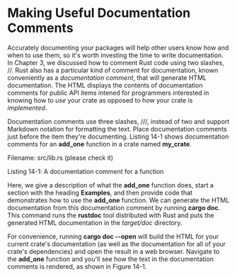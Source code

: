 # Making Useful Documentation Comments

Accurately documenting your packages will help other users know how and when to use them, so it's
worth investing the time to write documentation. In Chapter 3, we discussed how to comment Rust
code using two slashes, //. Rust also has a particular kind of comment for documentation, known
conveniently as a *documentation comment*, that will generate HTML documentation. The HTML
displays the contents of documentation comments for public API items intened for programmers
interested in knowing how to *use* your crate as opposed to how your crate is *implemented*.

Documentation comments use three slashes, ///, instead of two and support Markdown notation
for formatting the text. Place documentation comments just before the item they're documenting.
Listing 14-1 shows documentation comments for an **add_one** function in a crate named **my_crate**.

Filename: src/lib.rs
(please check it)

Listing 14-1: A documentation comment for a function


Here, we give a description of what the **add_one** function does, start a section with the heading
**Examples**, and then provide code that demonstrates how to use the **add_one** function. We can
generate the HTML documentation from this documentation comment by running **cargo doc**. This
command runs the **rustdoc** tool distributed with Rust and puts the generated HTML
documentation in the *target/doc* directory.

For convenience, running **cargo doc --open** will build the HTML for your current crate's
documentation (as well as the documentation for all of your crate's dependencies) and open the
result in a web browser. Navigate to the **add_one** function and you'll see how the text in the
documentation comments is rendered, as shown in Figure 14-1.



